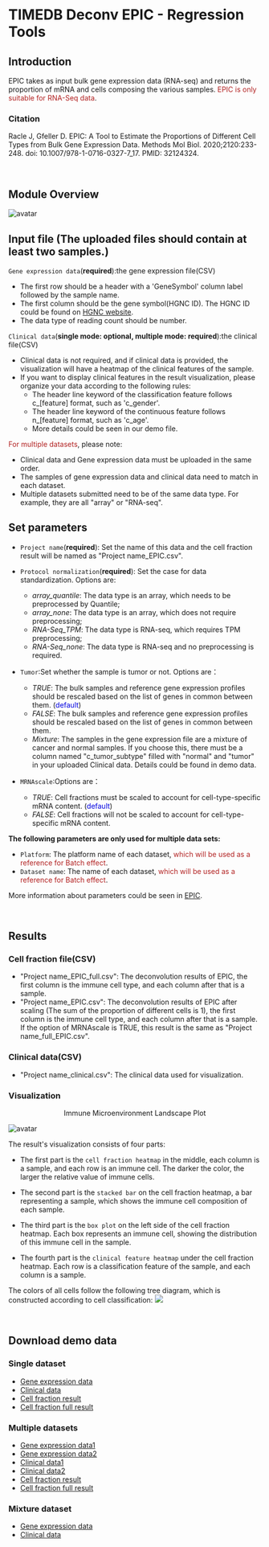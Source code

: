 # TIMEDB Deconv EPIC  - Regression Tools

## Introduction
EPIC takes as input bulk gene expression data (RNA-seq) and returns the proportion of mRNA and cells composing the various samples. <font color=#B22222>EPIC is only suitable for RNA-Seq data</font>.

### Citation
Racle J, Gfeller D. EPIC: A Tool to Estimate the Proportions of Different Cell Types from Bulk Gene Expression Data. Methods Mol Biol. 2020;2120:233-248. doi: 10.1007/978-1-0716-0327-7_17. PMID: 32124324.

&emsp;
## Module Overview
![avatar](https://timedb.deepomics.org/public/data/image/EPIC_structure.jpg)


## Input file (The uploaded files should contain at least two samples.)
`Gene expression data`(**required**):the gene expression file(CSV)

*  The first row should be a header with a 'GeneSymbol' column label followed by the sample name.
*  The first column should be the gene symbol(HGNC ID). The HGNC ID could be found on [HGNC website](https://www.genenames.org/).
* The data type of reading count should be number. 

`Clinical data`(**single mode: optional, multiple mode: required**):the clinical file(CSV)

* Clinical data is not required, and if clinical data is provided, the visualization will have a heatmap of the clinical features of the sample.
* If you want to display clinical features in the result visualization, please organize your data according to the following rules:
  - The header line keyword of the classification feature follows c\_[feature] format, such as 'c\_gender'.
  - The header line keyword of the continuous feature follows n\_[feature] format, such as 'c\_age'.
  - More details could be seen in our demo file.


 <font color=#B22222>For multiple datasets</font>, please note:

* Clinical data and Gene expression data must be uploaded in the same order.
* The samples of gene expression data and clinical data need to match in each dataset.
* Multiple datasets submitted need to be of the same data type. For example, they are all "array" or "RNA-seq".


## Set parameters
- `Project name`(**required**): Set the name of this data and the cell fraction result will be named as "Project name\_EPIC.csv".
- `Protocol normalization`(**required**): Set the case for data standardization. Options are:
    - *array_quantile*: The data type is an array, which needs to be preprocessed by Quantile;
    - *array_none*: The data type is an array, which does not require preprocessing;
    - *RNA-Seq_TPM*: The data type is RNA-seq, which requires TPM preprocessing; 
    - *RNA-Seq_none*: The data type is RNA-seq and no preprocessing is required.
  
- `Tumor`:Set whether the sample is tumor or not. Options are：
    - *TRUE*: The bulk samples and reference gene expression profiles should be rescaled based on the list of genes in common between them. (<font color=purpule>default</font>)
    - *FALSE*: The bulk samples and reference gene expression profiles should be rescaled based on the list of genes in common between them. 
    - *Mixture*: The samples in the gene expression file are a mixture of cancer and normal samples. If you choose this, there must be a column named "c_tumor_subtype" filled with "normal" and "tumor" in your uploaded Clinical data. Details could be found in demo data.
- `MRNAscale`:Options are：
    - *TRUE*: Cell fractions must be scaled to account for cell-type-specific mRNA content. (<font color=purpule>default</font>)
    - *FALSE*: Cell fractions will not be scaled to account for cell-type-specific mRNA content.



**The following parameters are only used for multiple data sets:**

- `Platform`: The platform name of each dataset, <font color=#B22222>which will be used as a reference for Batch effect</font>.
- `Dataset name`: The name of each dataset, <font color=#B22222>which will be used as a reference for Batch effect</font>.
  

More information about parameters could be seen in [EPIC](http://epic.gfellerlab.org).

&emsp;
## Results
### Cell fraction file(CSV)
- "Project name\_EPIC\_full.csv": The deconvolution results of EPIC, the first column is the immune cell type, and each column after that is a sample.
- "Project name\_EPIC.csv": The deconvolution results of EPIC after scaling (The sum of the proportion of different cells is 1), the first column is the immune cell type, and each column after that is a sample. If the option of MRNAscale is TRUE, this result is the same as "Project name\_full\_EPIC.csv".

### Clinical data(CSV)
- "Project name\_clinical.csv": The clinical data used for visualization.


### Visualization
<center>Immune Microenvironment Landscape Plot</center>

![avatar](https://timedb.deepomics.org/public/data/image/EPIC_visualization.jpg)



The result's visualization  consists of four parts:

- The first part is the `cell fraction heatmap` in the middle, each column is a sample, and each row is an immune cell. The darker the color, the larger the relative value of immune cells.

- The second part is the `stacked bar` on the cell fraction heatmap, a bar representing a sample, which shows the immune cell composition of each sample.

- The third part is the `box plot` on the left side of the cell fraction heatmap. Each box represents an immune cell, showing the distribution of this immune cell in the sample.

- The fourth part is the `clinical feature heatmap` under the cell fraction heatmap. Each row is a classification feature of the sample, and each column is a sample.

The colors of all cells follow the following tree diagram, which is constructed according to cell classification:
<img src="https://timedb.deepomics.org/public/data/image/EPIC_cell_tree.jpg">

&emsp;
## Download demo data
### Single dataset
- [Gene expression data](https://timedb.deepomics.org/public/data/module_demo/EPIC/single/RNA_TCGA_ACC.csv)
- [Clinical data](https://timedb.deepomics.org/public/data/module_demo/EPIC/single/Clinical_TCGA_ACC.csv)
- [Cell fraction result](https://timedb.deepomics.org/public/data/module_demo/EPIC/single/TCGA_ACC_EPIC.csv)
- [Cell fraction full result](https://timedb.deepomics.org/public/data/module_demo/EPIC/single/TCGA_ACC_EPIC_full.csv)

### Multiple datasets
- [Gene expression data1](https://timedb.deepomics.org/public/data/module_demo/EPIC/mul/input/RNA_TCGA_ACC.csv)
- [Gene expression data2](https://timedb.deepomics.org/public/data/module_demo/EPIC/mul/input/RNA_TCGA_BLCA.csv)
- [Clinical data1](https://timedb.deepomics.org/public/data/module_demo/EPIC/mul/input/Clinical_TCGA_ACC.csv)
- [Clinical data2](https://timedb.deepomics.org/public/data/module_demo/EPIC/mul/input/Clinical_TCGA_BLCA.csv)
- [Cell fraction result](https://timedb.deepomics.org/public/data/module_demo/EPIC/mul/output/demo_EPIC.csv)
- [Cell fraction full result](https://timedb.deepomics.org/public/data/module_demo/EPIC/mul/output/demo_EPIC_full.csv)


### Mixture dataset
- [Gene expression data](https://timedb.deepomics.org/public/data/module_demo/EPIC/single/RNA_Mixture.csv)
- [Clinical data](https://timedb.deepomics.org/public/data/module_demo/EPIC/single/Clinical_Mixture.csv)